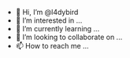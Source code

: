 - 👋 Hi, I’m @l4dybird
- 👀 I’m interested in ...
- 🌱 I’m currently learning ...
- 💞️ I’m looking to collaborate on ...
- 📫 How to reach me ...

<!---
l4dybird/l4dybird is a ✨ special ✨ repository because its `README.md` (this file) appears on your GitHub profile.
You can click the Preview link to take a look at your changes.
--->
